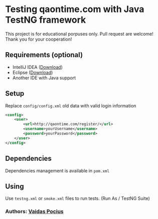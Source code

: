 # Testing qaontime.com with Java TestNG framework

This project is for educational porpuses only. Pull request are welcome! Thank you for your cooperation!

## Requirements (optional)
- IntelliJ IDEA ([Download](https://code.visualstudio.com/Download))
- Eclipse ([Download](https://www.eclipse.org/downloads/))
- Another IDE with Java support

## Setup

Replace ```config/config.xml``` old data with valid login information
```xml
<config>
	<user>
		<url>http://qaontime.com/register/</url>
		<username>yourUsername</username>
		<password>yourPassword</password>
	</user>
</config>
```


## Dependencies
Dependencies management is available in ```pom.xml```

## Using
Use ```testng.xml``` or ```smoke.xml``` files to run tests. (Run As / TestNG Suite)

### Authors: [Vaidas Pocius]( https://github.com/Vaidas393)


